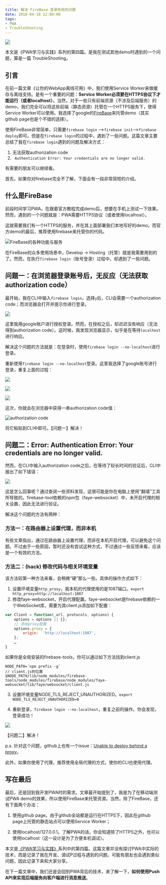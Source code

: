 ```yaml
---
title: 解决 FireBase 登录失败的问题
date: 2018-04-10 12:00:00
tags:
- PWA
- TroubleShooting
---
```


![](/img/firebase.jpg)

本文是《PWA学习与实践》系列的第四篇。是我在测试其他demo时遇到的一个问题，算是一篇 TroubleShooting。

<!-- more -->

## 引言
在前一篇文章《让你的WebApp离线可用》中，我们使用Service Worker来做缓存与离线支持。是有一个重要的问题：**Service Worker必须要在HTTPS协议下才能运行（或者localhost）**。当然，对于一些只有前端资源（不涉及后端服务）的demo，我们完全可以将这些前端（静态资源）托管在一个HTTPS服务下，使得Service Worker可以使用。我选择了google的[FireBase](https://firebase.google.com/)来托管demo（其实github page也是个不错的选择）。

使用FireBase非常简单，只需要`firebase login` -->`firebase init`-->`firebase deploy`即可。但是在`firebase login`的过程中，遇到了一些问题。这篇文章主要总结了我在`firebase login`遇到的问题及解决方式：
1. 无法获取authorization code
2. ` Authentication Error: Your credentials are no longer valid.`

有需要的朋友可以继续看。

首先，如果你对firebase完全不了解，下面会有一段非常简短的介绍。

## 什么是FireBase
前段时间学习PWA，在跟着官方教程完成demo后，想要在手机上测试一下效果。然而，遇到的一个问题就是：PWA需要HTTPS协议（或者使用localhost）。

这就需要我们有一个HTTPS的服务，并在其上面部署我们本地写好的demo。而官方demo的最后，推荐使用firebase来托管你的代码。

![FireBase的各种功能与服务](/img/162afdd08f75977a.png)

在FireBase的众多使用场景中，Develop -> Hosting（托管）就是我需要用到的了。然而，在执行`firebase login`（账号登录）过程中，却遇到了一些问题。

## 问题一：在浏览器登录账号后，无反应（无法获取authorization code）
最开始，我在CLI中输入`firebase login`，选择`y`后，CLI会需要一个authorization code；而浏览器会打开并提示你进行登录。

![](/img/162afdd08f8a3d0a.png)

这里我用google账户进行授权登录。然而，在授权之后，却迟迟没有响应（无法得到authorization code）。这时候，我发现浏览器显示，似乎是在等待`localhost`进行响应。

解决这个问题的方法就是：在登录时，使用`firebase login --no-localhost`进行登录。

重新使用`firebase login --no-localhost`登录。这里我选择了google账号进行登录，重复上面的过程：

![](/img/162afdd08f8a3d0a.png)

![](/img/162afdd08f994938.png)

![](/img/162afdd08f6cd205.png)

这次，你就会在浏览器中获得一串authorization code值：

![authorization code](/img/162afdd08f8759e8.png)

将它粘贴到CLI中即可。【问题一】解决！

## 问题二：Error: Authentication Error: Your credentials are no longer valid.
然而，在CLI中输入authorization code之后，在等待了较长时间的验证后，CLI中报出了如下错误：

![](/img/162afdd08f96d4ed.png)

这是怎么回事呢？通过查阅一些资料发现，这很可能是你在电脑上使用“翻墙”工具所导致的。firebase-tool依赖的npm包（faye-websocket）中，未开启代理的相关设置，因此无法进行验证。

解决这个问题的方法有两种：
### 方法一：在路由器上设置代理，而非本机
有些文章指出，通过在路由器上设置代理，而非在本机开启代理，可以避免这个问题。不过由于一些原因，暂时还没有尝试这种方式，不过通过一些反馈来看，应该是一个有效的方法。

### 方法二：(hack) 修改代码与相关环境变量
该方法较第一种方法来看，会稍微“硬”那么一些。具体的操作方式如下：

1. 设置环境变量`http_proxy`，我本机的代理使用的是1087端口。`export http_proxy=http://localhost:1087` 
1. 修改faye-websocket，开启代理配置。faye-websocket是firebase依赖的一个WebSocket库，需要为其client.js添加如下配置：
```javascript
var Client = function(_url, protocols, options) {
    options = options || {};
    // 添加proxy配置
    options.proxy = {
        origin:  'http://localhost:1087',
    };
    …
}
```
如果你是全局安装的firebase-tools，你可以通过如下方法找到client.js
```
NODE_PATH=`npm prefix -g`
// client.js的位置
$NODE_PATH/lib/node_modules/firebase-tools/node_modules/firebase/node_modules/faye-websocket/lib/faye/websocket/client.js
```
3. 设置环境变量NODE_TLS_REJECT_UNAUTHORIZED。`export NODE_TLS_REJECT_UNAUTHORIZED=0`

4. 重新登录，`firebase login --no-localhost`，重复之前的操作。你会发现，登录成功！

![](/img/162afdd0b8f77b15.png)

【问题二】解决！

p.s. 针对这个问题，github上也有一个issue：[Unable to deploy behind a proxy](https://github.com/firebase/firebase-tools/issues/155)。

此外，如果你使用了代理，推荐使用全局代理的方式，使你的CLI也使用代理。

## 写在最后
最后，还是回到我开发PWA时的需求。文章最开始提到了，我是为了在移动端测试PWA demo的效果，所以使用FireBase来托管资源。当然，除了FireBase，还有下面两个办法：

1. 使用github page。由于github全站都是运行在HTTPS下，因此在github page上托管的静态站点可以使用Service Worker；

2. 使用localhost/127.0.0.1。了解PWA的话，你会知道除了HTTPS之外，也可以使用localhost（这一设计是为了方便本机调试）。

本文是[《PWA学习与实践》](/2018/04/07/pwa-1/)系列中的第四篇。这篇文章并没有探讨PWA中实际的技术，而是记录了我在开发、调试P过程与遇到的问题。可能有朋友也会遇到类似问题，因此记录下来和大家分享。

在下一篇文章中，我们还是会回到PWA背后的技术，来了解一下，**如何使用Push API来实现后端服务向客户端进行消息推送**。
